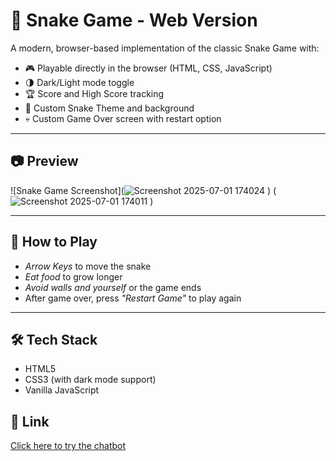 # 🐍 Snake Game - Web Version

A modern, browser-based implementation of the classic Snake Game with:

- 🎮 Playable directly in the browser (HTML, CSS, JavaScript)
- 🌗 Dark/Light mode toggle
- 🏆 Score and High Score tracking
- 🐍 Custom Snake Theme and background
- 💀 Custom Game Over screen with restart option

---

## 📷 Preview

![Snake Game Screenshot](![Screenshot 2025-07-01 174024](https://github.com/user-attachments/assets/7acc1d69-12bd-4b86-a99f-4d5fdb904c83)
) (![Screenshot 2025-07-01 174011](https://github.com/user-attachments/assets/bbd30d48-723f-4e6f-aa85-6ce3601de006)
)

---

## 🚀 How to Play

- *Arrow Keys* to move the snake
- *Eat food* to grow longer
- *Avoid walls and yourself* or the game ends
- After game over, press *"Restart Game"* to play again

---

## 🛠 Tech Stack

- HTML5
- CSS3 (with dark mode support)
- Vanilla JavaScript

## 🔗 Link

[Click here to try the chatbot](https://snake-game-kp.netlify.app/)
